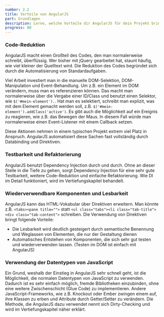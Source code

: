 ```yaml
---
number: 2.2
title: Vorteile von AngularJS
part: Grundlagen
description: Lerne, welche Vorteile dir AngularJS für dein Projekt bringt.
progress: 80
---
```


### Code-Reduktion

AngularJS macht einen Großteil des Codes, den man normalerweise schreibt, überflüssig. Wer bisher mit jQuery gearbeitet hat, staunt häufig, wie viel kleiner der Quelltext wird. Die Reduktion des Codes begründet sich durch die Automatisierung von Standardaufgaben.

Viel Arbeit investiert man in die manuelle DOM-Selektion, DOM-Manipulation und Event-Behandlung. Um z.B. ein Element im DOM verändern, muss man es referenzieren können. Das macht man normalerweise über die Vergabe einer ID/Class und benutzt einen Selektor, wie `$('#mein-element').`. Hat man es selektiert, schreibt man explizit, was mit dem Element gemacht werden soll, z.B. `$('#mein-element').addClass('active')`. Es gibt auch die Möglichkeit auf ein Ereignis zu reagieren, wie z.B. das Bewegen der Maus. In diesem Fall würde man normalerweise einen Event-Listener mit einem Callback setzen.

Diese Aktionen nehmen in einem typischen Projekt extrem viel Platz in Anspruch. AngularJS automatisiert diese Sachen fast vollständig durch Databinding und Direktiven.

### Testbarkeit und Refaktorierung
AngularJS benutzt Dependency Injection durch und durch. Ohne an dieser Stelle in die Tiefe zu gehen, sorgt Dependency Injection für eine sehr gute Testbarkeit, weitere Code-Reduktion und einfache Refaktorierung. Wie DI im Detail funktioniert, wird im Vertiefungskapitel behandelt.

### Wiederverwendbare Komponenten und Lesbarkeit
AngularJS kann das HTML-Vokabular über Direktiven erweitern. Man könnte z.B. `<tabs><pane title="">` statt `<ul class="tabs"><li class="tab-title"><div class="tab-content">` schreiben. Die Verwendung von Direktiven bringt folgende Vorteile:

* Die Lesbarkeit wird deutlich gesteigert durch semantische Benennung und Weglassen von Elementen, die nur der Gestaltung dienen
* Automatisches Entstehen von Komponenten, die sich sehr gut testen und wiederverwenden lassen. (Testen im DOM ist einfach mit AngularJS)

### Verwendung der Datentypen von JavaScript
Ein Grund, weshalb der Einstieg in AngularJS sehr schnell geht, ist die Möglichkeit, die normalen Datentypen von JavaScript zu verwenden. Dadurch ist es sehr einfach möglich, fremde Bibliotheken einzubinden, ohne eine weitere Zwischenschicht (Glue Code) zu implementieren. Andere JavaScript-Frameworks, wie z.B. Knockout oder Ember zwingen einem auf, ihre Klassen zu erben und Attribute durch Getter/Setter zu verändern. Die Methode, die AngularJS dazu verwendet nennt sich Dirty-Checking und wird im Vertiefungskapitel näher erklärt.
